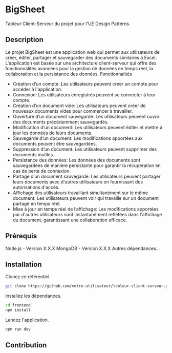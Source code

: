 # BigSheet

Tableur Client-Serveur du projet pour l'UE Design Patterns.

## Description

Le projet BigSheet est une application web qui permet aux utilisateurs de créer, éditer, partager et sauvegarder des documents similaires à Excel. L'application est basée sur une architecture client-serveur qui offre des fonctionnalités avancées pour la gestion de données en temps réel, la collaboration et la persistance des données.
Fonctionnalités

- Création d’un compte: Les utilisateurs peuvent créer un compte pour accéder à l'application.
- Connexion: Les utilisateurs enregistrés peuvent se connecter à leur compte.
- Création d’un document vide: Les utilisateurs peuvent créer de nouveaux documents vides pour commencer à travailler.
- Ouverture d’un document sauvegardé: Les utilisateurs peuvent ouvrir des documents précédemment sauvegardés.
- Modification d’un document: Les utilisateurs peuvent éditer et mettre à jour les données de leurs documents.
- Sauvegarde d’un document: Les modifications apportées aux documents peuvent être sauvegardées.
- Suppression d’un document: Les utilisateurs peuvent supprimer des documents inutiles.
- Persistance des données: Les données des documents sont sauvegardées de manière persistante pour garantir la récupération en cas de perte de connexion.
- Partage d’un document sauvegardé: Les utilisateurs peuvent partager leurs documents avec d'autres utilisateurs en fournissant des autorisations d'accès.
- Affichage des utilisateurs travaillant simultanément sur le même document: Les utilisateurs peuvent voir qui travaille sur un document partagé en temps réel.
- Mise à jour en temps réel de l’affichage: Les modifications apportées par d'autres utilisateurs sont instantanément reflétées dans l'affichage du document, garantissant une collaboration efficace.

## Prérequis
Node.js - Version X.X.X
MongoDB - Version X.X.X
Autres dépendances...

## Installation
Clonez ce référentiel.

```bash
git clone https://github.com/votre-utilisateur/tableur-client-serveur.git
```

Installez les dépendances.
```bash
cd frontend
npm install
```

Lancez l'application.

```bash
npm run dev
```

## Contribution


